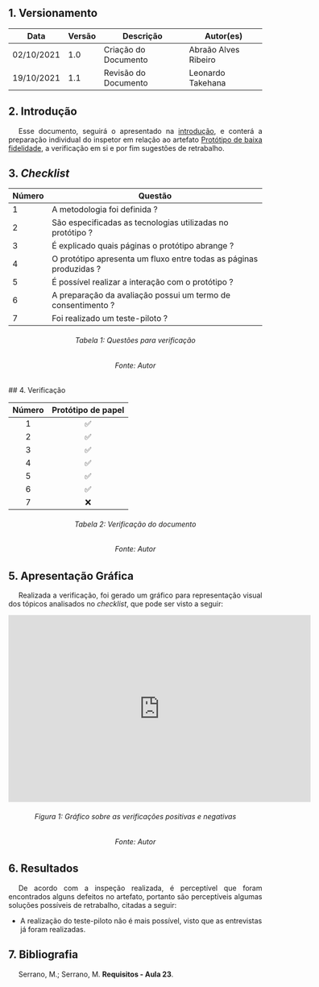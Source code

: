 ## 1. Versionamento
|Data|Versão|Descrição|Autor(es)
|--|--|--|--|
|02/10/2021|1.0|Criação do Documento|Abraão Alves Ribeiro|
|19/10/2021|1.1|Revisão do Documento|Leonardo Takehana|

## 2. Introdução
<p style="text-align: justify; text-indent: 20px"> Esse documento, seguirá o apresentado na <a href=../introducao>introdução</a>, e conterá a preparação individual do inspetor em relação ao artefato <a href=../../nivel2/prototipo>Protótipo de baixa fidelidade</a>, a verificação em si e por fim sugestões de retrabalho.</p>

## 3. <i>Checklist</i>

<center>

|Número|Questão|
|--|--|
|1|A metodologia foi definida ?|
|2|São especificadas as tecnologias utilizadas no protótipo ?|
|3|É explicado quais páginas o protótipo abrange ? |
|4|O protótipo apresenta um fluxo entre todas as páginas produzidas ?|
|5|É possível realizar a interação com o protótipo ?|
|6|A preparação da avaliação possui um termo de consentimento ?|
|7|Foi realizado um teste-piloto ?|

</center>
<center>


<h6 align="center">Tabela 1: Questões para verificação</h6>
<h6 align="center">Fonte: Autor</h6>
</center>
## 4. Verificação

<!-- Aqui como exemplo botei o storyboard, porque nele existem várias imagens que precisam ser verificadas-->
<center>

|Número|Protótipo de papel|
|:-:|:-:|
|1|✅|
|2|✅|
|3|✅|
|4|✅|
|5|✅|
|6|✅|
|7|❌|


</center>

<h6 align="center">Tabela 2: Verificação do documento</h6>
<h6 align="center">Fonte: Autor</h6>

## 5. Apresentação Gráfica
<p style="text-align: justify; text-indent: 20px"> Realizada a verificação, foi gerado um gráfico para representação visual dos tópicos analisados no <i>checklist</i>, que pode ser visto a seguir:</p>
<center>
<iframe width="600" height="371" seamless frameborder="0" scrolling="no" src="https://docs.google.com/spreadsheets/d/e/2PACX-1vTJA73H7ExHiy52VDh0W-JkWAvrnMt4SeLn86CmYt_79n47fYS5bzr-6D44na-gz88MkC5x-HDhdTcj/pubchart?oid=1212844963&amp;format=interactive"></iframe>
</center>
<h6 align="center">Figura 1: Gráfico sobre as verificações positivas e negativas</h6>
<h6 align="center">Fonte: Autor</h6>

## 6. Resultados
<p style="text-align: justify; text-indent: 20px"> De acordo com a inspeção realizada, é perceptível que foram encontrados alguns defeitos no artefato, portanto são perceptíveis algumas soluções possíveis de retrabalho, citadas a seguir:</p>

- A realização do teste-piloto não é mais possível, visto que as entrevistas já foram realizadas.
## 7. Bibliografia
<p style="text-align: justify; text-indent: 20px">Serrano, M.; Serrano, M. <b>Requisitos - Aula 23</b>.</p>
